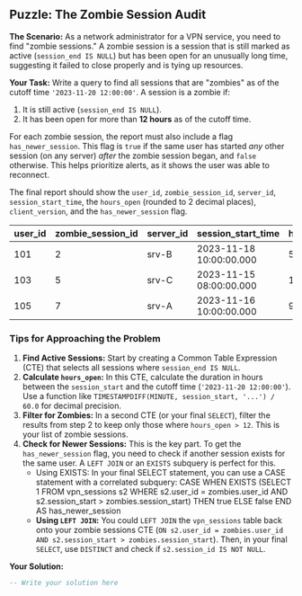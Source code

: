 ## Puzzle: The Zombie Session Audit

**The Scenario:** As a network administrator for a VPN service, you need to find "zombie sessions." A zombie session is a session that is still marked as active (`session_end IS NULL`) but has been open for an unusually long time, suggesting it failed to close properly and is tying up resources.

**Your Task:** Write a query to find all sessions that are "zombies" as of the cutoff time `'2023-11-20 12:00:00'`. A session is a zombie if:

1. It is still active (`session_end IS NULL`).
2. It has been open for more than **12 hours** as of the cutoff time.

For each zombie session, the report must also include a flag `has_newer_session`. This flag is `true` if the same user has started *any* other session (on any server) *after* the zombie session began, and `false` otherwise. This helps prioritize alerts, as it shows the user was able to reconnect.

The final report should show the `user_id`, `zombie_session_id`, `server_id`, `session_start_time`, the `hours_open` (rounded to 2 decimal places), `client_version`, and the `has_newer_session` flag.

| **user_id** | **zombie_session_id** | **server_id** | **session_start_time** | **hours_open** | **client_version** | **has_newer_session** |
| ----------------- | --------------------------- | ------------------- | ---------------------------- | -------------------- | ------------------------ | --------------------------- |
| 101               | 2                           | srv-B               | 2023-11-18 10:00:00.000      | 50.00                | 1.2.0                    | true                        |
| 103               | 5                           | srv-C               | 2023-11-15 08:00:00.000      | 124.00               | 1.1.0                    | false                       |
| 105               | 7                           | srv-A               | 2023-11-16 10:00:00.000      | 98.00                | 1.0.0                    | false                       |

### Tips for Approaching the Problem

1. **Find Active Sessions:** Start by creating a Common Table Expression (CTE) that selects all sessions where `session_end IS NULL`.
2. **Calculate `hours_open`:** In this CTE, calculate the duration in hours between the `session_start` and the cutoff time (`'2023-11-20 12:00:00'`). Use a function like `TIMESTAMPDIFF(MINUTE, session_start, '...') / 60.0` for decimal precision.
3. **Filter for Zombies:** In a second CTE (or your final `SELECT`), filter the results from step 2 to keep only those where `hours_open > 12`. This is your list of zombie sessions.
4. **Check for Newer Sessions:** This is the key part. To get the `has_newer_session` flag, you need to check if another session exists for the same user. A `LEFT JOIN` or an `EXISTS` subquery is perfect for this.
   * Using EXISTS: In your final SELECT statement, you can use a CASE statement with a correlated subquery:
     CASE WHEN EXISTS (SELECT 1 FROM vpn_sessions s2 WHERE s2.user_id = zombies.user_id AND s2.session_start > zombies.session_start) THEN true ELSE false END AS has_newer_session
   * **Using `LEFT JOIN`:** You could `LEFT JOIN` the `vpn_sessions` table back onto your zombie sessions CTE (`ON s2.user_id = zombies.user_id AND s2.session_start > zombies.session_start`). Then, in your final `SELECT`, use `DISTINCT` and check if `s2.session_id IS NOT NULL`.

**Your Solution:**

```sql
-- Write your solution here
```

